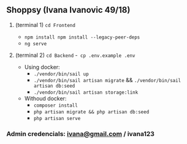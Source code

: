 ## Shoppsy (Ivana Ivanovic 49/18)

1. (terminal 1) `cd Frontend `
   - `npm install npm install --legacy-peer-deps`
   - `ng serve`
   
2. (terminal 2) `cd Backend`
   -` cp .env.example .env`
   - Using docker: 
     - `./vendor/bin/sail up`
     - `./vendor/bin/sail artisan migrate` && `./vendor/bin/sail artisan db:seed`
     - `./vendor/bin/sail artisan storage:link`
   - Withoud docker: 
     - `composer install`
     - `php artisan migrate && php artisan db:seed`
     - `php artisan serve `

###   Admin credencials: ivana@gmail.com / ivana123
